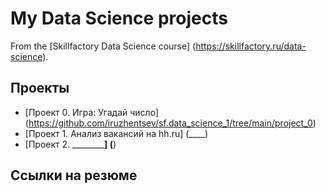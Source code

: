 # My Data Science projects

From the [Skillfactory Data Science course] (https://skillfactory.ru/data-science).

## Проекты

* [Проект 0. Игра: Угадай число] (https://github.com/iruzhentsev/sf.data_science_1/tree/main/project_0)
* [Проект 1. Анализ вакансий на hh.ru] (____)
* [Проект 2. ____________] (____)

## Ссылки на резюме
